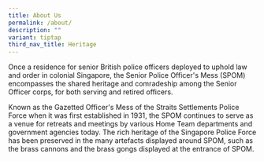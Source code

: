 ```yaml
---
title: About Us
permalink: /about/
description: ""
variant: tiptap
third_nav_title: Heritage
---
```

<p>Once a residence for senior British police officers deployed to uphold
law and order in colonial Singapore, the Senior Police Officer's Mess (SPOM)
encompasses the shared heritage and comradeship among the Senior Officer
corps, for both serving and retired officers.</p>
<p>Known as the Gazetted Officer's Mess of the Straits Settlements Police
Force when it was first established in 1931, the SPOM continues to serve
as a venue for retreats and meetings by various Home Team departments and
government agencies today. The rich heritage of the Singapore Police Force
has been preserved in the many artefacts displayed around SPOM, such as
the brass cannons and the brass gongs displayed at the entrance of SPOM.</p>